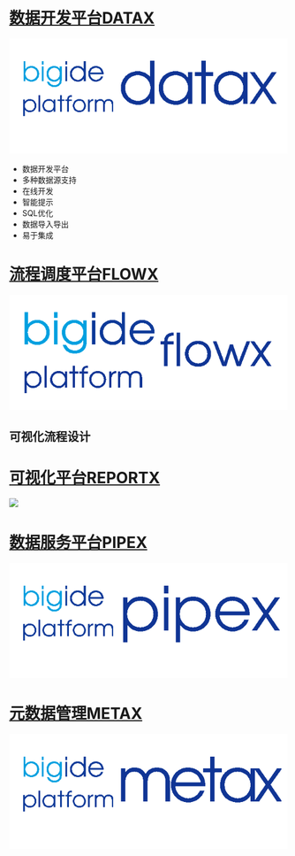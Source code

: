 # [数据开发平台DATAX](http://bigide.com/bigide_datax)
![](_media/bigide_datax.png)
* 数据开发平台
* 多种数据源支持
* 在线开发
* 智能提示
* SQL优化
* 数据导入导出
* 易于集成

# [流程调度平台FLOWX](http://bigide.com/bigide_flowx)
![](_media/bigide_flowx.png)
## 可视化流程设计

# [可视化平台REPORTX](http://bigide.com/bigide_reportx)
![](_media/bigide_reportx.png)

# [数据服务平台PIPEX](http://bigide.com/bigide_pipex)
![](_media/bigide_pipex.png)

# [元数据管理METAX](http://bigide.com/bigide_metax)
![](_media/bigide_metax.png)
